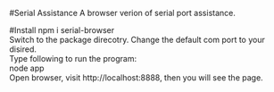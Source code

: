 #Serial Assistance
A browser verion of serial port assistance.<br>

#Install
npm i serial-browser<br>
Switch to the package direcotry. Change the default com port to your disired.<br>
Type following to run the program:<br>
node app<br>
Open browser, visit http://localhost:8888, then you will see the page.